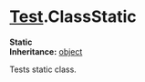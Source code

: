 # [Test](TableOfContents.Test.md).ClassStatic

**Static**  
**Inheritance:** [object](https://docs.microsoft.com/en-us/dotnet/api/system.object)  

Tests static class.  

